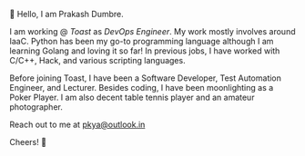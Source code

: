 👋  Hello, I am Prakash Dumbre.

I am working @ _Toast_ as *DevOps Engineer*. My work mostly involves around IaaC.
Python has been my go-to programming language although I am learning Golang and loving it so far! In previous jobs, I have worked with C/C++, Hack, and various scripting languages.


Before joining Toast, I have been a Software Developer, Test Automation Engineer, and Lecturer.
Besides coding, I have been moonlighting as a Poker Player. I am also decent table tennis player and an amateur photographer.

Reach out to me at pkya@outlook.in

Cheers! 🍻

<!---
prakashdumbre-toast/prakashdumbre-toast is a ✨ special ✨ repository because its `README.md` (this file) appears on your GitHub profile.
You can click the Preview link to take a look at your changes.
--->
